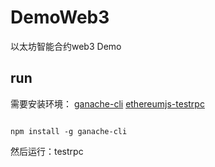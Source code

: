 # DemoWeb3
以太坊智能合约web3 Demo


## run

需要安装环境：
[ganache-cli](https://github.com/trufflesuite/ganache-cli) 
[ethereumjs-testrpc](https://www.npmjs.com/package/ethereumjs-testrpc)

```

npm install -g ganache-cli

```

然后运行：testrpc
